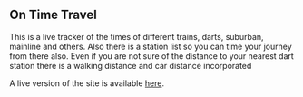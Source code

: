 ## On Time Travel

This is a live tracker of the times of different trains, darts, suburban, mainline and others.
Also there is a station list so you can time your journey from there also.
Even if you are not sure of the distance to your nearest dart station there is a walking distance and car distance incorporated

A live version of the site is available [here](http://ontimetravel.comli.com).